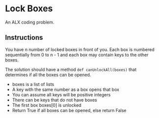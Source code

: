 # Lock Boxes
An ALX coding problem.

## Instructions
You have n number of locked boxes in front of you. Each box is numbered sequentially from 0 to n - 1 and each box may contain keys to the other boxes.

The solution should have a method `def canUnlockAll(boxes)` that determines if all the boxes can be opened.

- boxes is a list of lists
- A key with the same number as a box opens that box
- You can assume all keys will be positive integers
- There can be keys that do not have boxes
- The first box boxes[0] is unlocked
- Return True if all boxes can be opened, else return False